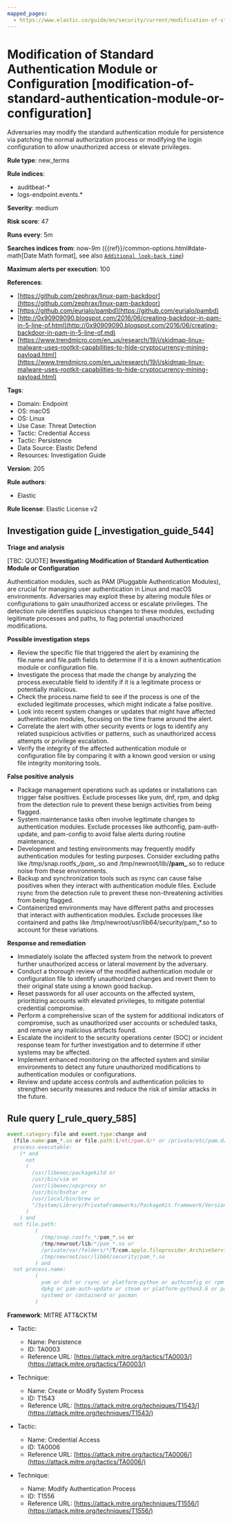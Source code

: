 ```yaml
---
mapped_pages:
  - https://www.elastic.co/guide/en/security/current/modification-of-standard-authentication-module-or-configuration.html
---
```


# Modification of Standard Authentication Module or Configuration [modification-of-standard-authentication-module-or-configuration]

Adversaries may modify the standard authentication module for persistence via patching the normal authorization process or modifying the login configuration to allow unauthorized access or elevate privileges.

**Rule type**: new_terms

**Rule indices**:

* auditbeat-*
* logs-endpoint.events.*

**Severity**: medium

**Risk score**: 47

**Runs every**: 5m

**Searches indices from**: now-9m ({{ref}}/common-options.html#date-math[Date Math format], see also [`Additional look-back time`](docs-content://solutions/security/detect-and-alert/create-detection-rule.md#rule-schedule))

**Maximum alerts per execution**: 100

**References**:

* [https://github.com/zephrax/linux-pam-backdoor](https://github.com/zephrax/linux-pam-backdoor)
* [https://github.com/eurialo/pambd](https://github.com/eurialo/pambd)
* [http://0x90909090.blogspot.com/2016/06/creating-backdoor-in-pam-in-5-line-of.html](http://0x90909090.blogspot.com/2016/06/creating-backdoor-in-pam-in-5-line-of.md)
* [https://www.trendmicro.com/en_us/research/19/i/skidmap-linux-malware-uses-rootkit-capabilities-to-hide-cryptocurrency-mining-payload.html](https://www.trendmicro.com/en_us/research/19/i/skidmap-linux-malware-uses-rootkit-capabilities-to-hide-cryptocurrency-mining-payload.html)

**Tags**:

* Domain: Endpoint
* OS: macOS
* OS: Linux
* Use Case: Threat Detection
* Tactic: Credential Access
* Tactic: Persistence
* Data Source: Elastic Defend
* Resources: Investigation Guide

**Version**: 205

**Rule authors**:

* Elastic

**Rule license**: Elastic License v2

## Investigation guide [_investigation_guide_544]

**Triage and analysis**

[TBC: QUOTE]
**Investigating Modification of Standard Authentication Module or Configuration**

Authentication modules, such as PAM (Pluggable Authentication Modules), are crucial for managing user authentication in Linux and macOS environments. Adversaries may exploit these by altering module files or configurations to gain unauthorized access or escalate privileges. The detection rule identifies suspicious changes to these modules, excluding legitimate processes and paths, to flag potential unauthorized modifications.

**Possible investigation steps**

* Review the specific file that triggered the alert by examining the file.name and file.path fields to determine if it is a known authentication module or configuration file.
* Investigate the process that made the change by analyzing the process.executable field to identify if it is a legitimate process or potentially malicious.
* Check the process.name field to see if the process is one of the excluded legitimate processes, which might indicate a false positive.
* Look into recent system changes or updates that might have affected authentication modules, focusing on the time frame around the alert.
* Correlate the alert with other security events or logs to identify any related suspicious activities or patterns, such as unauthorized access attempts or privilege escalation.
* Verify the integrity of the affected authentication module or configuration file by comparing it with a known good version or using file integrity monitoring tools.

**False positive analysis**

* Package management operations such as updates or installations can trigger false positives. Exclude processes like yum, dnf, rpm, and dpkg from the detection rule to prevent these benign activities from being flagged.
* System maintenance tasks often involve legitimate changes to authentication modules. Exclude processes like authconfig, pam-auth-update, and pam-config to avoid false alerts during routine maintenance.
* Development and testing environments may frequently modify authentication modules for testing purposes. Consider excluding paths like /tmp/snap.rootfs_*/pam_*.so and /tmp/newroot/lib/**/pam_**.so to reduce noise from these environments.
* Backup and synchronization tools such as rsync can cause false positives when they interact with authentication module files. Exclude rsync from the detection rule to prevent these non-threatening activities from being flagged.
* Containerized environments may have different paths and processes that interact with authentication modules. Exclude processes like containerd and paths like /tmp/newroot/usr/lib64/security/pam_*.so to account for these variations.

**Response and remediation**

* Immediately isolate the affected system from the network to prevent further unauthorized access or lateral movement by the adversary.
* Conduct a thorough review of the modified authentication module or configuration file to identify unauthorized changes and revert them to their original state using a known good backup.
* Reset passwords for all user accounts on the affected system, prioritizing accounts with elevated privileges, to mitigate potential credential compromise.
* Perform a comprehensive scan of the system for additional indicators of compromise, such as unauthorized user accounts or scheduled tasks, and remove any malicious artifacts found.
* Escalate the incident to the security operations center (SOC) or incident response team for further investigation and to determine if other systems may be affected.
* Implement enhanced monitoring on the affected system and similar environments to detect any future unauthorized modifications to authentication modules or configurations.
* Review and update access controls and authentication policies to strengthen security measures and reduce the risk of similar attacks in the future.


## Rule query [_rule_query_585]

```js
event.category:file and event.type:change and
  (file.name:pam_*.so or file.path:(/etc/pam.d/* or /private/etc/pam.d/* or /usr/lib64/security/*)) and
  process.executable:
    (* and
      not
      (
        /usr/libexec/packagekitd or
        /usr/bin/vim or
        /usr/libexec/xpcproxy or
        /usr/bin/bsdtar or
        /usr/local/bin/brew or
        "/System/Library/PrivateFrameworks/PackageKit.framework/Versions/A/XPCServices/package_script_service.xpc/Contents/MacOS/package_script_service"
      )
    ) and
  not file.path:
         (
           /tmp/snap.rootfs_*/pam_*.so or
           /tmp/newroot/lib/*/pam_*.so or
           /private/var/folders/*/T/com.apple.fileprovider.ArchiveService/TemporaryItems/*/lib/security/pam_*.so or
           /tmp/newroot/usr/lib64/security/pam_*.so
         ) and
  not process.name:
         (
           yum or dnf or rsync or platform-python or authconfig or rpm or pdkg or apk or dnf-automatic or btrfs or
           dpkg or pam-auth-update or steam or platform-python3.6 or pam-config or microdnf or yum_install or yum-cron or
           systemd or containerd or pacman
         )
```

**Framework**: MITRE ATT&CKTM

* Tactic:

    * Name: Persistence
    * ID: TA0003
    * Reference URL: [https://attack.mitre.org/tactics/TA0003/](https://attack.mitre.org/tactics/TA0003/)

* Technique:

    * Name: Create or Modify System Process
    * ID: T1543
    * Reference URL: [https://attack.mitre.org/techniques/T1543/](https://attack.mitre.org/techniques/T1543/)

* Tactic:

    * Name: Credential Access
    * ID: TA0006
    * Reference URL: [https://attack.mitre.org/tactics/TA0006/](https://attack.mitre.org/tactics/TA0006/)

* Technique:

    * Name: Modify Authentication Process
    * ID: T1556
    * Reference URL: [https://attack.mitre.org/techniques/T1556/](https://attack.mitre.org/techniques/T1556/)



